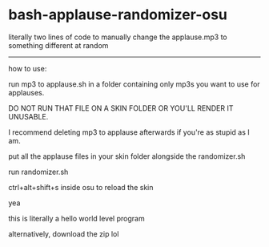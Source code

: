 # bash-applause-randomizer-osu
literally two lines of code to manually change the applause.mp3 to something different at random


__________________________________________
how to use:

run mp3 to applause.sh in a folder containing only mp3s you want to use for applauses.

DO NOT RUN THAT FILE ON A SKIN FOLDER OR YOU'LL RENDER IT UNUSABLE.

I recommend deleting mp3 to applause afterwards if you're as stupid as I am.

put all the applause files in your skin folder alongside the randomizer.sh

run randomizer.sh

ctrl+alt+shift+s inside osu to reload the skin


yea

this is literally a hello world level program

alternatively, download the zip lol

